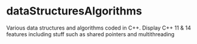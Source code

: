 # dataStructuresAlgorithms
Various data structures and algorithms coded in C++. Display C++ 11 & 14 features including stuff such as shared pointers and multithreading
